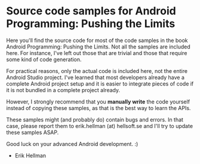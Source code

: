 Source code samples for Android Programming: Pushing the Limits
===============================================================

Here you'll find the source code for most of the code samples in the book Android Programming: Pushing the Limits. Not all the samples are included here. For instance, I've left out those that are trivial and those that require some kind of code generation. 

For practical reasons, only the actual code is included here, not the entire Android Studio project. I've learned that most developers already have a complete Android project setup and it is easier to integrate pieces of code if it is not bundled in a complete project already.

However, I strongly recommend that you **manually write** the code yourself instead of copying these samples, as that is the best way to learn the APIs. 

These samples might (and probably do) contain bugs and errors. In that case, please report them to erik.hellman (at) hellsoft.se and I'll try to update these samples ASAP.

Good luck on your advanced Android development. :)

- Erik Hellman